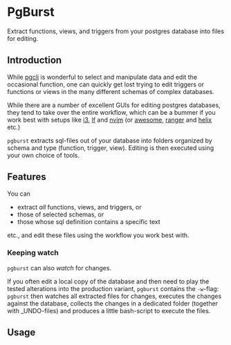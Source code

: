 # PgBurst

Extract functions, views, and triggers from your postgres database into files for editing.

## Introduction

While [pgcli](https://www.pgcli.com/install) is wonderful to select and manipulate data and edit the occasional function, one can quickly get lost trying to edit triggers or functions or views in the many different schemas of complex databases.

While there are a number of excellent GUIs for editing postgres databases, they tend to take over the entire workflow, which can be a bummer if you work best with setups like [i3](https://i3wm.org/), [lf](https://github.com/gokcehan/lf) and [nvim](https://neovim.io/) (or [awesome](https://awesomewm.org/), [ranger](https://github.com/ranger/ranger) and [helix](https://github.com/helix-editor/helix) etc.)

``pgburst`` extracts sql-files out of your database into folders organized by schema and type (function, trigger, view). Editing is then executed using your own choice of tools.

## Features

You can

- extract *all* functions, views, and triggers, or 
- those of selected schemas, or 
- those whose sql definition contains a specific text

etc., and edit these files using the workflow you work best with.

### Keeping watch

``pgburst`` can also *watch* for changes. 

If you often edit a local copy of the database and then need to play the tested alterations into the production variant, ``pgburst`` contains the ``-w``-flag: ``pgburst`` then watches all extracted files for changes, executes the changes against the database, collects the changes in a dedicated folder (together with _UNDO-files) and produces a little bash-script to execute the files.

## Usage

## 
